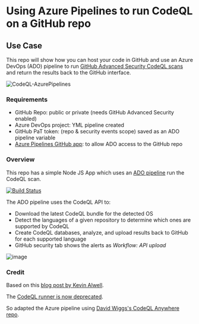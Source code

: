 # Using Azure Pipelines to run CodeQL on a GitHub repo

## Use Case

This repo will show how you can host your code in GitHub and use an Azure DevOps (ADO) pipeline to run [GitHub Advanced Security CodeQL scans](https://github.com/features/security/code) and return the results back to the GitHub interface. 

![CodeQL-AzurePipelines](https://user-images.githubusercontent.com/19208973/201486114-e0024835-2aeb-4547-beee-349a9287887f.png)

### Requirements

- GitHub Repo: public or private (needs GitHub Advanced Security enabled)
- Azure DevOps project: YML pipeline created
- GitHub PaT token: (repo & security events scope) saved as an ADO pipeline variable
- [Azure Pipelines GitHub app](https://github.com/marketplace/azure-pipelines): to allow ADO access to the GitHub repo

### Overview

This repo has a simple Node JS App which uses an [ADO pipeline](https://dev.azure.com/samhope-evans/code-scanning-ado/) run the CodeQL scan.

[![Build Status](https://dev.azure.com/samhope-evans/code-scanning-ado/_apis/build/status/futuredesignUK.code-scanning-ado?branchName=main)](https://dev.azure.com/samhope-evans/code-scanning-ado/_build/latest?definitionId=21&branchName=main)

The ADO pipeline uses the CodeQL API to:

- Download the latest CodeQL bundle for the detected OS
- Detect the languages of a given repository to determine which ones are supported by CodeQL
- Create CodeQL databases, analyze, and upload results back to GitHub for each supported language
- GitHub security tab shows the alerts as *Workflow: API upload*

![image](https://user-images.githubusercontent.com/19208973/196413583-741b41d2-6b4f-407b-ad92-9fc51505a517.png)




### Credit

Based on this [blog post by Kevin Alwell](https://github.blog/2020-10-27-code-scanning-a-github-repository-using-github-advanced-security-within-an-azure-devops-pipeline/).

The [CodeQL runner is now deprecated](https://docs.github.com/en/code-security/code-scanning/using-codeql-code-scanning-with-your-existing-ci-system/running-codeql-runner-in-your-ci-system).

So adapted the Azure pipeline using [David Wiggs's CodeQL Anywhere repo](https://github.com/david-wiggs/codeql-anywhere).


